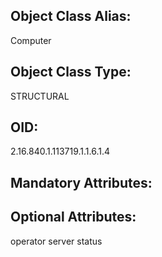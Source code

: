 ## Object Class Alias:
  Computer

## Object Class Type:
  STRUCTURAL

## OID:
  2.16.840.1.113719.1.1.6.1.4

## Mandatory Attributes:
  

## Optional Attributes:
  operator
  server
  status
